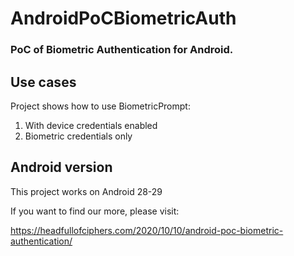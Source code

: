 # AndroidPoCBiometricAuth
### PoC of Biometric Authentication for Android.
## Use cases
Project shows how to use BiometricPrompt:
1. With device credentials enabled
2. Biometric credentials only

## Android version
This project works on Android 28-29


If you want to find our more, please visit:


https://headfullofciphers.com/2020/10/10/android-poc-biometric-authentication/
